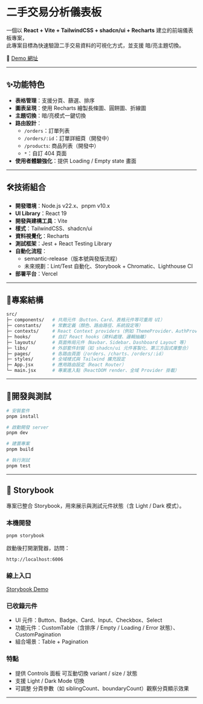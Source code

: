 # 二手交易分析儀表板

一個以 **React + Vite + TailwindCSS + shadcn/ui + Recharts** 建立的前端儀表板專案，  
此專案目標為快速驗證二手交易資料的可視化方式，並支援 暗/亮主題切換。

🚀 [Demo 網址](https://2nd-track-dashboard.vercel.app)

---

## ✨功能特色
- **表格管理**：支援分頁、篩選、排序
- **圖表呈現**：使用 Recharts 繪製長條圖、圓餅圖、折線圖
- **主題切換**：暗/亮模式一鍵切換
- **路由設計**：
  - `/orders`：訂單列表
  - `/orders/:id`：訂單詳細頁（開發中）
  - `/products`: 商品列表（開發中）
  - `*`：自訂 404 頁面
- **使用者體驗強化**：提供 Loading / Empty state 畫面

---

## 🛠️技術組合
- **開發環境**：Node.js v22.x、pnpm v10.x
- **UI Library**：React 19
- **開發與建構工具**：Vite
- **樣式**：TailwindCSS、shadcn/ui
- **資料視覺化**：Recharts
- **測試框架**：Jest + React Testing Library
- **自動化流程**：
    - semantic-release（版本號與發版流程）  
    - 未來規劃：Lint/Test 自動化、Storybook + Chromatic、Lighthouse CI
- **部署平台**：Vercel

---

## 📂專案結構
```bash
src/  
├─ components/   # 共用元件（Button、Card、表格元件等可重用 UI）
├─ constants/    # 常數定義（顏色、路由路徑、系統設定等）
├─ contexts/     # React Context providers（例如 ThemeProvider、AuthProvider）
├─ hooks/        # 自訂 React hooks（資料處理、邏輯抽離）
├─ layouts/      # 頁面佈局元件（Navbar、Sidebar、Dashboard Layout 等）
├─ libs/         # 外部套件封裝（如 shadcn/ui 元件客製化、第三方函式庫整合）
├─ pages/        # 各路由頁面（/orders、/charts、/orders/:id）
├─ styles/       # 全域樣式與 Tailwind 擴充設定
├─ App.jsx       # 應用路由設定（React Router）
└─ main.jsx      # 專案進入點（ReactDOM render、全域 Provider 掛載）
```
---

## 🚦開發與測試
```bash
# 安裝套件
pnpm install

# 啟動開發 server
pnpm dev

# 建置專案
pnpm build

# 執行測試
pnpm test
```
---
## 📖 Storybook
專案已整合 Storybook，用來展示與測試元件狀態（含 Light / Dark 模式）。

### 本機開發
```bash
pnpm storybook
```
啟動後打開瀏覽器，訪問：
```
http://localhost:6006
```
### 線上入口
[Storybook Demo](https://2nd-track-dashboard.vercel.app/storybook/)

### 已收錄元件
- UI 元件：Button、Badge、Card、Input、Checkbox、Select
- 功能元件：CustomTable（含排序 / Empty / Loading / Error 狀態）、CustomPagination
- 組合場景：Table + Pagination
### 特點
- 提供 Controls 面板 可互動切換 variant / size / 狀態
- 支援 Light / Dark Mode 切換
- 可調整 分頁參數（如 siblingCount、boundaryCount）觀察分頁顯示效果
---